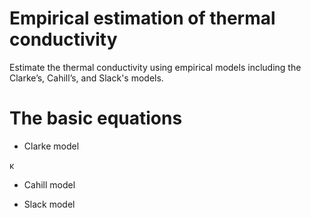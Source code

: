 # Empirical estimation of thermal conductivity
Estimate the thermal conductivity using empirical models including the Clarke’s, Cahill’s, and  Slack's models.

# The basic equations

* Clarke model

&#954;

* Cahill model

* Slack model
